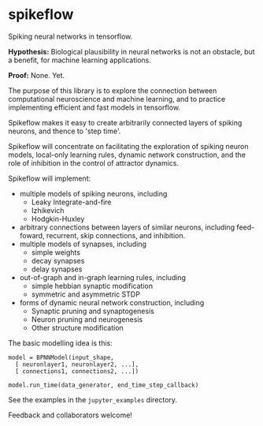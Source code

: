 # spikeflow

Spiking neural networks in tensorflow.

**Hypothesis:** Biological plausibility in neural networks is not an obstacle, but a benefit, for machine learning applications.

**Proof:** None. Yet.

The purpose of this library is to explore the connection between computational neuroscience and machine learning, and to practice implementing efficient and fast models in tensorflow.

Spikeflow makes it easy to create arbitrarily connected layers of spiking neurons, and thence to 'step time'.

Spikeflow will concentrate on facilitating the exploration of spiking neuron models, local-only learning rules, dynamic network construction, and the role of inhibition in the control of attractor dynamics.

Spikeflow will implement:
- multiple models of spiking neurons, including
  - Leaky Integrate-and-fire
  - Izhikevich
  - Hodgkin-Huxley
- arbitrary connections between layers of similar neurons, including feed-foward, recurrent, skip connections, and inhibition.
- multiple models of synapses, including
  - simple weights
  - decay synapses
  - delay synapses
- out-of-graph and in-graph learning rules, including
  - simple hebbian synaptic modification
  - symmetric and asymmetric STDP
- forms of dynamic neural network construction, including
  - Synaptic pruning and synaptogenesis
  - Neuron pruning and neurogenesis
  - Other structure modification

The basic modelling idea is this:

```
model = BPNNModel(input_shape,
  [ neuronlayer1, neuronlayer2, ...],
  [ connections1, connections2, ...])

model.run_time(data_generator, end_time_step_callback)
```

See the examples in the `jupyter_examples` directory.

Feedback and collaborators welcome!
